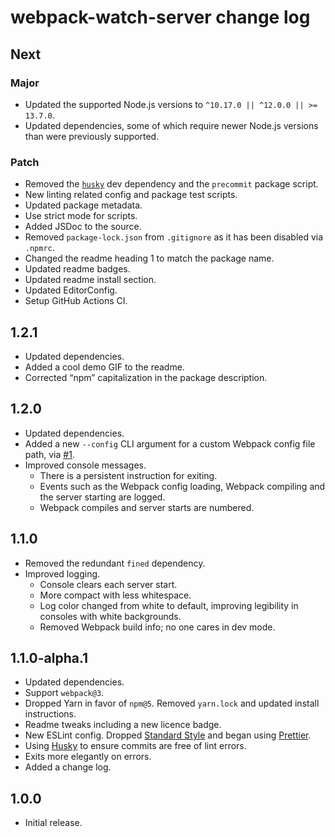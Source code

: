 # webpack-watch-server change log

## Next

### Major

- Updated the supported Node.js versions to `^10.17.0 || ^12.0.0 || >= 13.7.0`.
- Updated dependencies, some of which require newer Node.js versions than were previously supported.

### Patch

- Removed the [`husky`](https://npm.im/husky) dev dependency and the `precommit` package script.
- New linting related config and package test scripts.
- Updated package metadata.
- Use strict mode for scripts.
- Added JSDoc to the source.
- Removed `package-lock.json` from `.gitignore` as it has been disabled via `.npmrc`.
- Changed the readme heading 1 to match the package name.
- Updated readme badges.
- Updated readme install section.
- Updated EditorConfig.
- Setup GitHub Actions CI.

## 1.2.1

- Updated dependencies.
- Added a cool demo GIF to the readme.
- Corrected “npm” capitalization in the package description.

## 1.2.0

- Updated dependencies.
- Added a new `--config` CLI argument for a custom Webpack config file path, via [#1](https://github.com/jaydenseric/webpack-watch-server/pull/1).
- Improved console messages.
  - There is a persistent instruction for exiting.
  - Events such as the Webpack config loading, Webpack compiling and the server starting are logged.
  - Webpack compiles and server starts are numbered.

## 1.1.0

- Removed the redundant `fined` dependency.
- Improved logging.
  - Console clears each server start.
  - More compact with less whitespace.
  - Log color changed from white to default, improving legibility in consoles with white backgrounds.
  - Removed Webpack build info; no one cares in dev mode.

## 1.1.0-alpha.1

- Updated dependencies.
- Support `webpack@3`.
- Dropped Yarn in favor of `npm@5`. Removed `yarn.lock` and updated install instructions.
- Readme tweaks including a new licence badge.
- New ESLint config. Dropped [Standard Style](https://standardjs.com) and began using [Prettier](https://github.com/prettier/eslint-plugin-prettier).
- Using [Husky](https://github.com/typicode/husky) to ensure commits are free of lint errors.
- Exits more elegantly on errors.
- Added a change log.

## 1.0.0

- Initial release.
